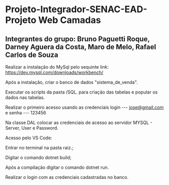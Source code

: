 # Projeto-Integrador-SENAC-EAD-Projeto Web Camadas
 

## Integrantes do grupo: Bruno Paguetti Roque, Darney Aguera da Costa, Maro de Melo, Rafael Carlos de Souza


Realizar a instalação do MySql pelo sequinte link: https://dev.mysql.com/downloads/workbench/

Após a instalação, criar o banco de dados "sistema_de_venda". 

Executar os scripts da pasta /SQL. para criação das tabelas e popular os dados nas tabelas.

Realizar o primeiro acesso usando as credenciais login --- jose@gmail.com e senha --- 123456

Na classe DAL colocar as credenciais de acesso ao servidor MYSQL - Server, User e Password.

Acesso pelo VS Code: 

Entrar no terminal na pasta raiz.;

Digitar o comando dotnet build;

Após a compilação digitar o comando dotnet run.

Realizar o login com as credenciais cadastradas no banco.



